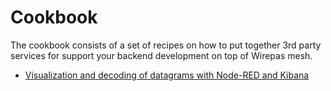 # Cookbook

The cookbook consists of a set of recipes on how to put together 3rd party
services for support your backend development on top of Wirepas mesh.

- [Visualization and decoding of datagrams with Node-RED and Kibana](https://github.com/wirepas/tutorials/blob/master/cookbook/visualizations.md)
